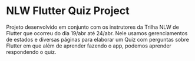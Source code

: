 # NLW Flutter Quiz Project

Projeto desenvolvido em conjunto com os instrutores da Trilha NLW de Flutter que ocorreu do dia 19/abr até 24/abr. Nele usamos gerenciamentos de estados e diversas páginas para elaborar um Quiz com perguntas sobre Flutter em que além de aprender fazendo o app, podemos aprender respondendo o quiz. 

